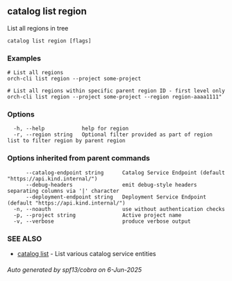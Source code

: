 ## catalog list region

List all regions in tree

```
catalog list region [flags]
```

### Examples

```
# List all regions
orch-cli list region --project some-project

# List all regions within specific parent region ID - first level only
orch-cli list region --project some-project --region region-aaaa1111"
```

### Options

```
  -h, --help            help for region
  -r, --region string   Optional filter provided as part of region list to filter region by parent region
```

### Options inherited from parent commands

```
      --catalog-endpoint string      Catalog Service Endpoint (default "https://api.kind.internal/")
      --debug-headers                emit debug-style headers separating columns via '|' character
      --deployment-endpoint string   Deployment Service Endpoint (default "https://api.kind.internal/")
  -n, --noauth                       use without authentication checks
  -p, --project string               Active project name
  -v, --verbose                      produce verbose output
```

### SEE ALSO

* [catalog list](catalog_list.md)	 - List various catalog service entities

###### Auto generated by spf13/cobra on 6-Jun-2025
